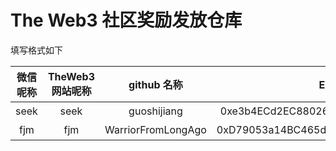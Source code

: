 # The Web3 社区奖励发放仓库

填写格式如下



| 微信呢称  |  TheWeb3 网站呢称  |   github 名称     |             ETH 钱包地址                         |     备注     |
|:--------:|:-----------------:|:----------------:|:------------------------------------------------:|:-----------:|
|   seek    |      seek        |   guoshijiang     |   0xe3b4ECd2EC88026F84cF17fef8bABfD9184C94F0   |     无      |
|   fjm     |      fjm         | WarriorFromLongAgo|   0xD79053a14BC465d9C1434d4A4fAbdeA7b6a2A94b   |     无      |
